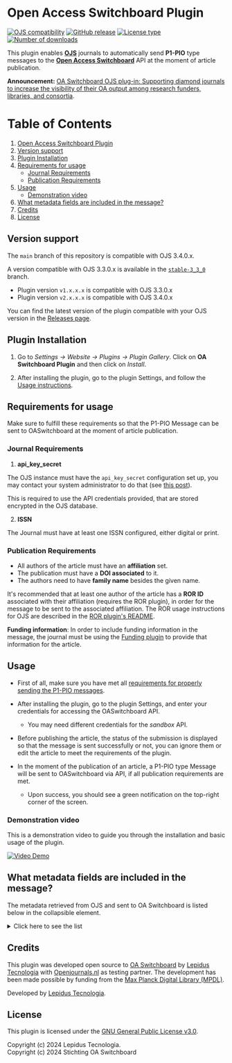 # Open Access Switchboard Plugin

[![OJS compatibility](https://img.shields.io/badge/ojs-3.4.0.x-brightgreen)](https://github.com/pkp/ojs/tree/stable-3_4_0)
[![GitHub release](https://img.shields.io/github/v/release/lepidus/OASwitchboard)](https://github.com/lepidus/OASwitchboard/releases)
[![License type](https://img.shields.io/github/license/lepidus/OASwitchboard)](https://github.com/lepidus/OASwitchboard/blob/main/LICENSE)
[![Number of downloads](https://img.shields.io/github/downloads/lepidus/OASwitchboard/total)](https://github.com/lepidus/OASwitchboard/releases)

This plugin enables **[OJS](https://pkp.sfu.ca/software/ojs/)** journals to automatically send **P1-PIO** type messages to the **[Open Access Switchboard](https://www.oaswitchboard.org/)** API at the moment of article publication.

**Announcement:** [OA Switchboard OJS plug-in: Supporting diamond journals to increase the visibility of their OA output among research funders, libraries, and consortia](https://www.oaswitchboard.org/ojs-plugin).


# Table of Contents
1. [Open Access Switchboard Plugin](#open-access-switchboard-plugin)
2. [Version support](#version-support)
3. [Plugin Installation](#plugin-installation)
4. [Requirements for usage](#requirements-for-usage)
    - [Journal Requirements](#journal-requirements)
    - [Publication Requirements](#publication-requirements)
5. [Usage](#usage)
    - [Demonstration video](#demonstration-video)
6. [What metadata fields are included in the message?](#what-metadata-fields-are-included-in-the-message)
7. [Credits](#credits)
8. [License](#license)

## Version support

The `main` branch of this repository is compatible with OJS 3.4.0.x.

A version compatible with OJS 3.3.0.x is available in the [`stable-3_3_0`](https://github.com/lepidus/OASwitchboard/tree/stable-3_3_0) branch.

- Plugin version `v1.x.x.x` is compatible with OJS 3.3.0.x
- Plugin version `v2.x.x.x` is compatible with OJS 3.4.0.x

You can find the latest version of the plugin compatible with your OJS version in the [Releases page](https://github.com/lepidus/OASwitchboard/releases).

## Plugin Installation

1. Go to *Settings -> Website -> Plugins -> Plugin Gallery*. Click on **OA Switchboard Plugin** and then click on *Install*.

2. After installing the plugin, go to the plugin Settings, and follow the [Usage instructions](#usage).

## Requirements for usage

Make sure to fulfill these requirements so that the P1-PIO Message can be sent to OASwitchboard at the moment of article publication.

### Journal Requirements

1. **api_key_secret**

The OJS instance must have the `api_key_secret` configuration set up, you may contact your system administrator to do that (see [this post](https://forum.pkp.sfu.ca/t/how-to-generate-a-api-key-secret-code-in-ojs-3/72008)).

This is required to use the API credentials provided, that are stored encrypted in the OJS database.

2. **ISSN**

The Journal must have at least one ISSN configured, either digital or print.

### Publication Requirements

* All authors of the article must have an **affiliation** set.
* The publication must have a **DOI associated** to it.
* The authors need to have **family name** besides the given name.

It's recommended that at least one author of the article has a **ROR ID** associated with their affiliation (requires the ROR plugin), in order for the message to be sent to the associated affiliation. The ROR usage instructions for OJS are described in the [ROR plugin's README](https://github.com/withanage/ror?tab=readme-ov-file#user-documentation).

**Funding information**: In order to include funding information in the message, the journal must be using the [Funding plugin](https://github.com/ajnyga/funding/tree/master)
to provide that information for the article.

## Usage

* First of all, make sure you have met all [requirements for properly sending the P1-PIO messages](#requirements-for-usage).

* After installing the plugin, go to the plugin Settings, and enter your credentials for accessing the OASwitchboard API.
  * You may need different credentials for the *sandbox* API.
* Before publishing the article, the status of the submission is displayed so that the message is sent successfully or not, you can ignore them or edit the article to meet the requirements of the plugin.
* In the moment of the publication of an article, a P1-PIO type Message will be sent to OASwitchboard via API, if all publication requirements are met.
  * Upon success, you should see a green notification on the top-right corner of the screen.

### Demonstration video

This is a demonstration video to guide you through the installation and basic usage of the plugin.

[![Video Demo](https://img.shields.io/badge/Video%20Demo-Click%20Here-blue?logo=video)](https://vimeo.com/997938301/c62617794b)

## What metadata fields are included in the message?

The metadata retrieved from OJS and sent to OA Switchboard is listed below in the collapsible element.

<details>
<summary>Click here to see the list </summary>

- About the **Publication**:
  - Title
  - Type
  - DOI
  - Submission ID
  - Submission date
  - Acceptance date
  - Publication date
  - Manuscript ID
  - VoR (Version of Record)
    - Type of journal publication
    - License
- About each **Author**:
  - Given name
  - Family name
  - ORCID
  - Email
  - Position in listing order
  - Is corresponding author
  - Affiliated institution
    - Name
    - ROR ID
- About each **Funder**: (if available with Funding plugin)
  - Name
  - Identifier
- About the **Journal**:
  - Title
  - ID (can be ISSN or eISSN)
  - ISSN
  - eISSN
- Timing in the workflow that the message is sent.

</details>

## Credits

This plugin was developed open source to [OA Switchboard](https://www.oaswitchboard.org/) by [Lepidus Tecnologia](https://lepidus.com.br/) with [Openjournals.nl](http://openjournals.nl/) as testing partner. The development has been made possible by funding from the [Max Planck Digital Library (MPDL)](https://www.mpdl.mpg.de/en/).

Developed by [Lepidus Tecnologia](https://github.com/lepidus).

## License

This plugin is licensed under the [GNU General Public License v3.0](/LICENSE).

Copyright (c) 2024 Lepidus Tecnologia.  
Copyright (c) 2024 Stichting OA Switchboard

